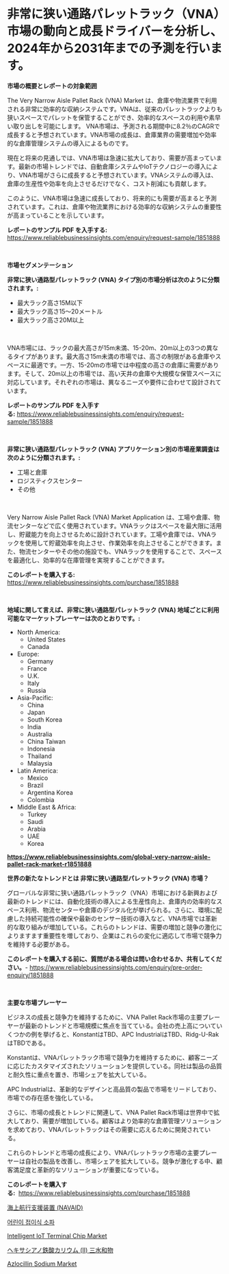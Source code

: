 <p><h1>非常に狭い通路パレットラック（VNA）市場の動向と成長ドライバーを分析し、2024年から2031年までの予測を行います。</h1></p><p><strong>市場の概要とレポートの対象範囲</strong></p>
<p><p>The Very Narrow Aisle Pallet Rack (VNA) Market は、倉庫や物流業界で利用される非常に効率的な収納システムです。VNAは、従来のパレットラックよりも狭いスペースでパレットを保管することができ、効率的なスペースの利用や素早い取り出しを可能にします。 VNA市場は、予測される期間中に8.2％のCAGRで成長すると予想されています。VNA市場の成長は、倉庫業界の需要増加や効率的な倉庫管理システムの導入によるものです。</p><p>現在と将来の見通しでは、VNA市場は急速に拡大しており、需要が高まっています。最新の市場トレンドでは、自動倉庫システムやIoTテクノロジーの導入により、VNA市場がさらに成長すると予想されています。VNAシステムの導入は、倉庫の生産性や効率を向上させるだけでなく、コスト削減にも貢献します。</p><p>このように、VNA市場は急速に成長しており、将来的にも需要が高まると予測されています。これは、倉庫や物流業界における効率的な収納システムの重要性が高まっていることを示しています。</p></p>
<p><strong>レポートのサンプル PDF を入手する:</strong> <a href="https://www.reliablebusinessinsights.com/enquiry/request-sample/1851888">https://www.reliablebusinessinsights.com/enquiry/request-sample/1851888</a></p>
<p>&nbsp;</p>
<p><strong>市場セグメンテーション</strong></p>
<p><strong>非常に狭い通路型パレットラック (VNA) タイプ別の市場分析は次のように分類されます。:</strong></p>
<p><ul><li>最大ラック高さ15M以下</li><li>最大ラック高さ15〜20メートル</li><li>最大ラック高さ20M以上</li></ul></p>
<p>&nbsp;</p>
<p><p>VNA市場には、ラックの最大高さが15m未満、15-20m、20m以上の3つの異なるタイプがあります。最大高さ15m未満の市場では、高さの制限がある倉庫やスペースに最適です。一方、15-20mの市場では中程度の高さの倉庫に需要があります。そして、20m以上の市場では、高い天井の倉庫や大規模な保管スペースに対応しています。それぞれの市場は、異なるニーズや要件に合わせて設計されています。</p></p>
<p><strong>レポートのサンプル PDF を入手する:</strong>&nbsp;<a href="https://www.reliablebusinessinsights.com/enquiry/request-sample/1851888">https://www.reliablebusinessinsights.com/enquiry/request-sample/1851888</a></p>
<p>&nbsp;</p>
<p><strong> 非常に狭い通路型パレットラック (VNA) アプリケーション別の市場産業調査は次のように分類されます。:</strong></p>
<p><ul><li>工場と倉庫</li><li>ロジスティクスセンター</li><li>その他</li></ul></p>
<p>&nbsp;</p>
<p><p>Very Narrow Aisle Pallet Rack (VNA) Market Application は、工場や倉庫、物流センターなどで広く使用されています。VNAラックはスペースを最大限に活用し、貯蔵能力を向上させるために設計されています。工場や倉庫では、VNAラックを使用して貯蔵効率を向上させ、作業効率を向上させることができます。また、物流センターやその他の施設でも、VNAラックを使用することで、スペースを最適化し、効率的な在庫管理を実現することができます。</p></p>
<p><strong>このレポートを購入する:</strong>&nbsp; <a href="https://www.reliablebusinessinsights.com/purchase/1851888">https://www.reliablebusinessinsights.com/purchase/1851888</a></p>
<p>&nbsp;</p>
<p><strong>地域に関して言えば、非常に狭い通路型パレットラック (VNA) 地域ごとに利用可能なマーケットプレーヤーは次のとおりです。:</strong></p>
<p><ul>
    <li>
        North America:
        <ul>
            <li>United States</li>
            <li>Canada</li>
        </ul>
    </li>
    <li>
        Europe:
        <ul>
            <li>Germany</li>
            <li>France</li>
            <li>U.K.</li>
            <li>Italy</li>
            <li>Russia</li>
        </ul>
    </li>
    <li>
        Asia-Pacific:
        <ul>
            <li>China</li>
            <li>Japan</li>
            <li>South Korea</li>
            <li>India</li>
            <li>Australia</li>
            <li>China Taiwan</li>
            <li>Indonesia</li>
            <li>Thailand</li>
            <li>Malaysia</li>
        </ul>
    </li>
    <li>
        Latin America:
        <ul>
            <li>Mexico</li>
            <li>Brazil</li>
            <li>Argentina Korea</li>
            <li>Colombia</li>
        </ul>
    </li>
    <li>
        Middle East & Africa:
        <ul>
            <li>Turkey</li>
            <li>Saudi</li>
            <li>Arabia</li>
            <li>UAE</li>
            <li>Korea</li>
        </ul>
    </li>
    </ul></p>
<p><strong><a href="https://www.reliablebusinessinsights.com/global-very-narrow-aisle-pallet-rack-market-r1851888">https://www.reliablebusinessinsights.com/global-very-narrow-aisle-pallet-rack-market-r1851888</a></strong>&nbsp;</p>
<p><strong>世界の新たなトレンドとは 非常に狭い通路型パレットラック (VNA) 市場？</strong></p>
<p><p>グローバルな非常に狭い通路パレットラック（VNA）市場における新興および最新のトレンドには、自動化技術の導入による生産性向上、倉庫内の効率的なスペース利用、物流センターや倉庫のデジタル化が挙げられる。さらに、環境に配慮した持続可能性の確保や最新のセンサー技術の導入など、VNA市場では革新的な取り組みが増加している。これらのトレンドは、需要の増加と競争の激化によりますます重要性を増しており、企業はこれらの変化に適応して市場で競争力を維持する必要がある。</p></p>
<p><strong>このレポートを購入する前に、質問がある場合は問い合わせるか、共有してください。</strong>- <a href="https://www.reliablebusinessinsights.com/enquiry/pre-order-enquiry/1851888">https://www.reliablebusinessinsights.com/enquiry/pre-order-enquiry/1851888</a></p>
<p>&nbsp;</p>
<p><strong>主要な市場プレーヤー</strong></p>
<p><p>ビジネスの成長と競争力を維持するために、VNA Pallet Rack市場の主要プレーヤーが最新のトレンドと市場規模に焦点を当てている。会社の売上高についていくつかの例を挙げると、KonstantはTBD、APC IndustrialはTBD、Ridg-U-RakはTBDである。</p><p>Konstantは、VNAパレットラック市場で競争力を維持するために、顧客ニーズに応じたカスタマイズされたソリューションを提供している。同社は製品の品質と耐久性に重点を置き、市場シェアを拡大している。</p><p>APC Industrialは、革新的なデザインと高品質の製品で市場をリードしており、市場での存在感を強化している。</p><p>さらに、市場の成長とトレンドに関連して、VNA Pallet Rack市場は世界中で拡大しており、需要が増加している。顧客はより効率的な倉庫管理ソリューションを求めており、VNAパレットラックはその需要に応えるために開発されている。</p><p>これらのトレンドと市場の成長により、VNAパレットラック市場の主要プレーヤーは自社の製品を改善し、市場シェアを拡大している。競争が激化する中、顧客満足度と革新的なソリューションが重要になっている。</p></p>
<p><strong>このレポートを購入する:</strong>&nbsp;&nbsp;<a href="https://www.reliablebusinessinsights.com/purchase/1851888">https://www.reliablebusinessinsights.com/purchase/1851888</a></p>
<p><p><a href="https://github.com/schmahlson/Market-Research-Report-List-2/blob/main/3424627107924.md">海上航行支援装置 (NAVAID)</a></p><p><a href="https://github.com/AnthonyWratten/Market-Research-Report-List-1/blob/main/3684540102510.md">어린이 접이식 소파</a></p><p><a href="https://issuu.com/reportprime-2/docs/intelligent-iot-terminal-chip-market-size-2030.ppt">Intelligent IoT Terminal Chip Market</a></p><p><a href="https://github.com/roulaayoub-saad/Market-Research-Report-List-1/blob/main/6913396107923.md">ヘキサシアノ鉄酸カリウム (II) 三水和物</a></p><p><a href="https://github.com/luckyshygirl/Market-Research-Report-List-4/blob/main/azlocillin-sodium-market.md">Azlocillin Sodium Market</a></p></p>